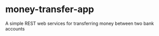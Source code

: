 # money-transfer-app
A simple REST web services for transferring money between two bank accounts   
